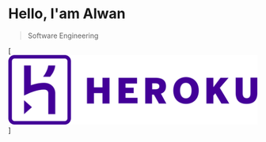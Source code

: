 # Hello, I'am Alwan

>Software Engineering

[![heroku](https://github.com/Alwanly/alwanly/blob/master/images/heroku.svg)]
